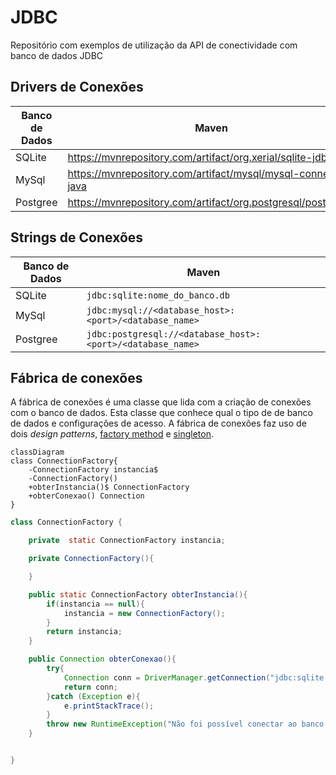 # JDBC
Repositório com exemplos de utilização da API de conectividade com banco de dados JDBC

## Drivers de Conexões

| Banco de Dados | Maven |
|----------------|-------|
| SQLite         |  https://mvnrepository.com/artifact/org.xerial/sqlite-jdbc     |
| MySql          |   https://mvnrepository.com/artifact/mysql/mysql-connector-java     |
| Postgree       |  https://mvnrepository.com/artifact/org.postgresql/postgresql    |

## Strings de Conexões

| Banco de Dados | Maven |
|----------------|-------|
| SQLite         |  ```jdbc:sqlite:nome_do_banco.db``` |
| MySql          |  ```jdbc:mysql://<database_host>:<port>/<database_name> ``` |
| Postgree       |  ```jdbc:postgresql://<database_host>:<port>/<database_name> ``` |


## Fábrica de conexões

A fábrica de conexões é uma classe que lida com a criação de conexões com o banco de dados. Esta classe que conhece qual o tipo de de banco de dados e configurações de acesso. A fábrica de conexões faz uso de dois *design patterns*, [factory method](https://refactoring.guru/pt-br/design-patterns/factory-method) e [singleton](https://refactoring.guru/pt-br/design-patterns/singleton).


```mermaid
classDiagram
class ConnectionFactory{
    -ConnectionFactory instancia$
    -ConnectionFactory()
    +obterInstancia()$ ConnectionFactory
    +obterConexao() Connection
}

```

```java
class ConnectionFactory {

    private  static ConnectionFactory instancia;

    private ConnectionFactory(){

    }

    public static ConnectionFactory obterInstancia(){
        if(instancia == null){
            instancia = new ConnectionFactory();
        }
        return instancia;
    }

    public Connection obterConexao(){
        try{
            Connection conn = DriverManager.getConnection("jdbc:sqlite:meu_banco_de_dados.db");
            return conn;
        }catch (Exception e){
            e.printStackTrace();
        }
        throw new RuntimeException("Não foi possível conectar ao banco de dados.");
    }


}
```

